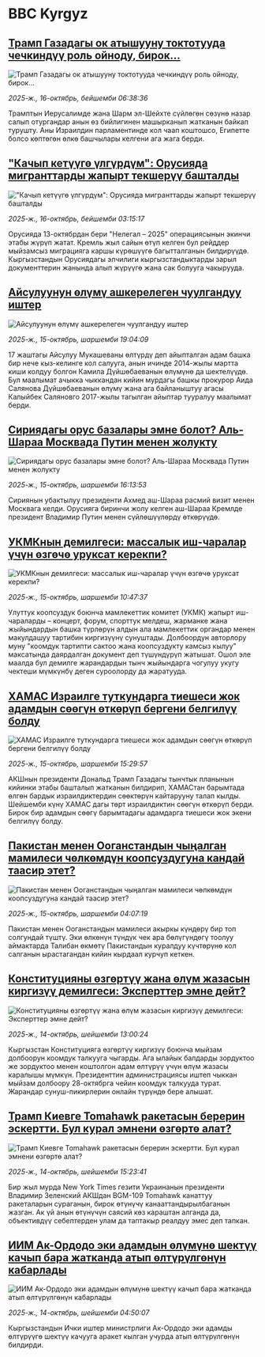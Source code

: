 # BBC Kyrgyz## [Трамп Газадагы ок атышууну токтотууда чечкиндүү роль ойноду, бирок...](https://www.bbc.com/kyrgyz/articles/cdrzdlp6zl5o?at_medium=RSS&at_campaign=rss?at_campaign=githubrss)![Трамп Газадагы ок атышууну токтотууда чечкиндүү роль ойноду, бирок...](https://ichef.bbci.co.uk/ace/ws/240/cpsprodpb/80d3/live/25f97790-aa5a-11f0-9d87-a79f167250e5.jpg)_2025-ж., 16-октябрь, бейшемби 06:38:36_Трамптын Иерусалимде жана Шарм эл-Шейхте сүйлөгөн сөзүнө назар салып отургандар анын өз бийлигинен машырканып жатканын байкап турушту. Аны Израилдин парламентинде кол чаап коштошсо, Египетте болсо көптөгөн өлкө башчылары келгени ага жага берди.## ["Качып кетүүгө үлгүрдүм": Орусияда мигранттарды жапырт текшерүү башталды](https://www.bbc.com/kyrgyz/articles/c4gwd5llqe5o?at_medium=RSS&at_campaign=rss?at_campaign=githubrss)!["Качып кетүүгө үлгүрдүм": Орусияда мигранттарды жапырт текшерүү башталды](https://ichef.bbci.co.uk/ace/ws/240/cpsprodpb/9fab/live/918a8b00-a9c6-11f0-8da2-811fba9518ff.jpg)_2025-ж., 16-октябрь, бейшемби 03:15:17_Орусияда 13-октябрдан бери "Нелегал – 2025" операциясынын экинчи этабы жүрүп жатат. Кремль жыл сайын өтүп келген бул рейддер мыйзамсыз миграцияга каршы күрөшүүгө багытталганын билдирүүдө. Кыргызстандын Орусиядагы элчилиги кыргызстандыктарды зарыл документтерин жанында алып жүрүүгө жана сак болууга чакырууда.## [Айсулуунун өлүмү ашкерелеген чуулгандуу иштер](https://www.bbc.com/kyrgyz/articles/cn7ey56rxz0o?at_medium=RSS&at_campaign=rss?at_campaign=githubrss)![Айсулуунун өлүмү ашкерелеген чуулгандуу иштер](https://ichef.bbci.co.uk/ace/ws/240/cpsprodpb/43e4/live/8cfaac60-a9f7-11f0-b2a1-6f537f66f9aa.jpg)_2025-ж., 15-октябрь, шаршемби 19:04:09_17 жаштагы Айсулуу Мукашеваны өлтүрдү деп айыпталган адам башка бир нече кыз-келинге кол салууга, анын ичинде 2014-жылы мартта киши колдуу болгон Камила Дүйшөбаеванын өлүмүнө да шектелүүдө. Бул маалымат ачыкка чыккандан кийин мурдагы башкы прокурор Аида Салянова Дүйшөбаеванын өлүмү жана ага байланыштуу агасы Калыйбек Саляновго 2017-жылы тагылган айыптар тууралуу маалымат берди.## [Сириядагы орус базалары эмне болот? Аль-Шараа Москвада Путин менен жолукту](https://www.bbc.com/kyrgyz/articles/cyv8y19rjnyo?at_medium=RSS&at_campaign=rss?at_campaign=githubrss)![Сириядагы орус базалары эмне болот? Аль-Шараа Москвада Путин менен жолукту](https://ichef.bbci.co.uk/ace/ws/240/cpsprodpb/538e/live/38ebee90-a9bb-11f0-8da2-811fba9518ff.jpg)_2025-ж., 15-октябрь, шаршемби 16:13:53_Сириянын убактылуу президенти Ахмед аш-Шараа расмий визит менен Москвага келди. Орусияга биринчи жолу келген аш-Шараа Кремлде президент Владимир Путин менен сүйлөшүүлөрдү өткөрүүдө.## [УКМКнын демилгеси: массалык иш-чаралар үчүн өзгөчө уруксат керекпи?](https://www.bbc.com/kyrgyz/articles/c397lpedlv2o?at_medium=RSS&at_campaign=rss?at_campaign=githubrss)![УКМКнын демилгеси: массалык иш-чаралар үчүн өзгөчө уруксат керекпи?](https://ichef.bbci.co.uk/ace/ws/240/cpsprodpb/3f31/live/306c92a0-a9b2-11f0-aa13-0b0479f6f42a.jpg)_2025-ж., 15-октябрь, шаршемби 10:47:37_Улуттук коопсуздук боюнча мамлекеттик комитет (УКМК) жапырт иш-чараларды – концерт, форум, спорттук мелдеш, жарманке жана жыйындардын башка түрлөрүн алдын ала мамлекеттик органдар менен макулдашуу тартибин киргизүүнү сунуштады. Долбоордун авторлору муну "коомдук тартипти сактоо жана коопсуздукту камсыз кылуу" максатында даярдалган документ деп түшүндүрүп жатышат. Ошол эле маалда  бул демилге жарандардын тынч жыйындарга чогулуу укугу чектеши мүмкүнбү деген суроолорду да жаратууда.## [ХАМАС Израилге туткундарга тиешеси жок адамдын сөөгүн өткөрүп бергени белгилүү болду](https://www.bbc.com/kyrgyz/articles/c8x1e7j74nro?at_medium=RSS&at_campaign=rss?at_campaign=githubrss)![ХАМАС Израилге туткундарга тиешеси жок адамдын сөөгүн өткөрүп бергени белгилүү болду](https://ichef.bbci.co.uk/ace/ws/240/cpsprodpb/6683/live/48fb5ab0-a99c-11f0-b741-177e3e2c2fc7.jpg)_2025-ж., 15-октябрь, шаршемби 15:29:57_АКШнын президенти Дональд Трамп Газадагы тынчтык планынын кийинки этабы башталып жатканын билдирип, ХАМАСтан барымтада өлгөн бардык израилдиктердин сөөктөрүн кайтарууну талап кылды. Шейшемби күнү ХАМАС дагы төрт израилдиктин сөөгүн өткөрүп берди.  Бирок бир адамдын сөөгү барымтадагы адамдарга тиешеси жок экени белгилүү болду.## [Пакистан менен Ооганстандын чыңалган мамилеси чөлкөмдүн коопсуздугуна кандай таасир этет?](https://www.bbc.com/kyrgyz/articles/cp8elm5m5e7o?at_medium=RSS&at_campaign=rss?at_campaign=githubrss)![Пакистан менен Ооганстандын чыңалган мамилеси чөлкөмдүн коопсуздугуна кандай таасир этет?](https://ichef.bbci.co.uk/ace/ws/240/cpsprodpb/118b/live/c7ef2630-a834-11f0-9f09-57500e5dbf06.jpg)_2025-ж., 15-октябрь, шаршемби 04:07:19_Пакистан менен Ооганстандын мамилеси акыркы күндөрү бир топ солгундай түштү. Эки өлкөнүн түндүк чек ара бөлүгүндөгү тоолуу аймактарда Талибан өкмөтү Пакистандын куралдуу күчтөрүнө кол салганын ырастагандан кийин кырдаал курчуп кеткен.## [Конституцияны өзгөртүү жана өлүм жазасын киргизүү демилгеси: Эксперттер эмне дейт?](https://www.bbc.com/kyrgyz/articles/c8drjp5emj9o?at_medium=RSS&at_campaign=rss?at_campaign=githubrss)![Конституцияны өзгөртүү жана өлүм жазасын киргизүү демилгеси: Эксперттер эмне дейт?](https://ichef.bbci.co.uk/ace/ws/240/cpsprodpb/364e/live/ff63f7b0-a8f9-11f0-911e-e9f647aaa71b.jpg)_2025-ж., 14-октябрь, шейшемби 13:00:24_Кыргызстан Конституцияга өзгөртүү киргизүү боюнча мыйзам долбоорун коомдук талкууга чыгарды. Ага ылайык балдарды зордуктоо же зордуктоо менен коштолгон адам өлтүрүү үчүн өлүм жазасы каралышы мүмкүн. Президенттин администрациясы иштеп чыккан мыйзам долбоору 28-октябрга чейин коомдук талкууда турат. Жарандар сунуш-пикирлерин онлайн түрүндө бере алышат.## [Трамп Киевге Tomahawk ракетасын берерин эскертти. Бул курал эмнени өзгөртө алат? ](https://www.bbc.com/kyrgyz/articles/cgjd44x71ddo?at_medium=RSS&at_campaign=rss?at_campaign=githubrss)![Трамп Киевге Tomahawk ракетасын берерин эскертти. Бул курал эмнени өзгөртө алат? ](https://ichef.bbci.co.uk/ace/ws/240/cpsprodpb/92ae/live/bc4bae70-a84d-11f0-928c-71dbb8619e94.jpg)_2025-ж., 14-октябрь, шейшемби 15:23:41_Бир жыл мурда New York Times гезити Украинанын президенти Владимир Зеленский АКШдан BGM-109 Tomahawk канаттуу ракеталарын сураганын, бирок өтүнүчү канааттандырылбаганын жазган. Ак үй анын өтүнүчүн саясий көз караштан алганда да, объективдүү себептерден улам да таптакыр реалдуу эмес деп тапкан.## [ИИМ Ак-Ордодо эки адамдын өлүмүнө шектүү качып бара жатканда атып өлтүрүлгөнүн кабарлады](https://www.bbc.com/kyrgyz/articles/ce8z0evg32zo?at_medium=RSS&at_campaign=rss?at_campaign=githubrss)![ИИМ Ак-Ордодо эки адамдын өлүмүнө шектүү качып бара жатканда атып өлтүрүлгөнүн кабарлады](https://ichef.bbci.co.uk/ace/ws/240/cpsprodpb/bfc2/live/1fffcf80-a8b9-11f0-92db-77261a15b9d2.jpg)_2025-ж., 14-октябрь, шейшемби 04:50:07_Кыргызстандын Ички иштер министрлиги Ак-Ордодо эки адамды өлтүрүүгө шектүү качууга аракет кылган учурда атып өлтүрүлгөнүн билдирди.